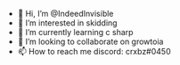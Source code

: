 - 👋 Hi, I’m @IndeedInvisible
- 👀 I’m interested in skidding
- 🌱 I’m currently learning c sharp
- 💞️ I’m looking to collaborate on growtoia
- 📫 How to reach me discord: crxbz#0450

<!---
IndeedInvisible/IndeedInvisible is a ✨ special ✨ repository because its `README.md` (this file) appears on your GitHub profile.
You can click the Preview link to take a look at your changes.
--->
